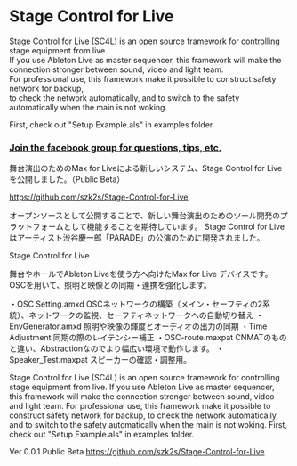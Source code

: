 # Stage Control for Live  
  
Stage Control for Live (SC4L) is an open source framework for controlling stage equipment from live.  
If you use Ableton Live as master sequencer, this framework will make the connection stronger between sound, video and light team.  
For professional use, this framework make it possible to construct safety network for backup,  
to check the network automatically, and to switch to the safety automatically when the main is not woking.
  
First, check out "Setup Example.als" in examples folder.  
  
### [Join the facebook group for questions, tips, etc.](https://www.facebook.com/groups/434759513626784/)



舞台演出のためのMax for Liveによる新しいシステム、Stage Control for Liveを公開しました。（Public Beta）

https://github.com/szk2s/Stage-Control-for-Live

オープンソースとして公開することで、新しい舞台演出のためのツール開発のプラットフォームとして機能することを期待しています。
Stage Control for Liveはアーティスト渋谷慶一郎「PARADE」の公演のために開発されました。

Stage Control for Live

舞台やホールでAbleton Liveを使う方へ向けたMax for Live デバイスです。
OSCを用いて、照明と映像との同期・連携を強化します。

・OSC Setting.amxd OSCネットワークの構築（メイン・セーフティの2系統）、ネットワークの監視、セーフティネットワークへの自動切り替え
・EnvGenerator.amxd 照明や映像の輝度とオーディオの出力の同期
・Time Adjustment 同期の際のレイテンシー補正
・OSC-route.maxpat CNMATのものと違い、Abstractionなのでより幅広い環境で動作します。
・Speaker_Test.maxpat スピーカーの確認・調整用。

Stage Control for Live (SC4L) is an open source framework for controlling stage equipment from live.
If you use Ableton Live as master sequencer, this framework will make the connection stronger between sound, video and light team.
For professional use, this framework make it possible to construct safety network for backup,
to check the network automatically, and to switch to the safety automatically when the main is not woking.
First, check out "Setup Example.als" in examples folder.

Ver 0.0.1 Public Beta
https://github.com/szk2s/Stage-Control-for-Live
